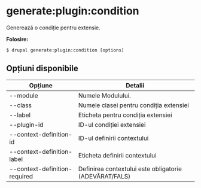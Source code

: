 # generate:plugin:condition
Generează o condiție pentru extensie.

**Folosire:**
```
$ drupal generate:plugin:condition [options]
```

## Opțiuni disponibile
Opțiune | Detalii
-------|-------------
--module | Numele Modulului.
--class | Numele clasei pentru condiția extensiei
--label | Eticheta pentru condiția extensiei
--plugin-id | ID-ul condiției extensiei
--context-definition-id | ID-ul definirii contextului
--context-definition-label | Eticheta definirii contextului
--context-definition-required | Definirea contextului este obligatorie (ADEVĂRAT/FALS)
